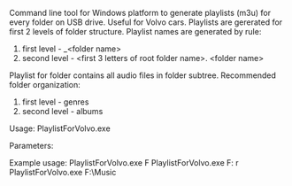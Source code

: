 Command line tool for Windows platform to generate playlists (m3u) for every folder on USB drive. Useful for Volvo cars.
Playlists are gererated for first 2 levels of folder structure. Playlist names are generated by rule:
1. first level - _\<folder name\>
2. second level - \<first 3 letters of root folder name\>. \<folder name\>

Playlist for folder contains all audio files in folder subtree.
Recommended folder organization:
1. first level - genres
2. second level - albums

Usage:
PlaylistForVolvo.exe <Audio collection path> [r]

Parameters:
<Audio collection path> - you can specify the drive letter, or path to folder
r - to pre-delete all existing playlists in folder subtree

Example usage:
PlaylistForVolvo.exe F
PlaylistForVolvo.exe F: r
PlaylistForVolvo.exe F:\Music
